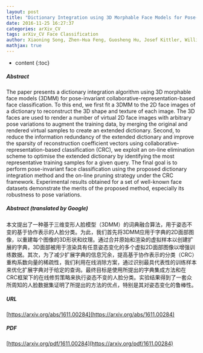 ```yaml
---
layout: post
title: "Dictionary Integration using 3D Morphable Face Models for Pose-invariant Collaborative-representation-based Classification"
date: 2016-11-25 16:27:37
categories: arXiv_CV
tags: arXiv_CV Face Classification
author: Xiaoning Song, Zhen-Hua Feng, Guosheng Hu, Josef Kittler, William Christmas, Xiao-Jun Wu
mathjax: true
---
```


* content
{:toc}

##### Abstract
The paper presents a dictionary integration algorithm using 3D morphable face models (3DMM) for pose-invariant collaborative-representation-based face classification. To this end, we first fit a 3DMM to the 2D face images of a dictionary to reconstruct the 3D shape and texture of each image. The 3D faces are used to render a number of virtual 2D face images with arbitrary pose variations to augment the training data, by merging the original and rendered virtual samples to create an extended dictionary. Second, to reduce the information redundancy of the extended dictionary and improve the sparsity of reconstruction coefficient vectors using collaborative-representation-based classification (CRC), we exploit an on-line elimination scheme to optimise the extended dictionary by identifying the most representative training samples for a given query. The final goal is to perform pose-invariant face classification using the proposed dictionary integration method and the on-line pruning strategy under the CRC framework. Experimental results obtained for a set of well-known face datasets demonstrate the merits of the proposed method, especially its robustness to pose variations.

##### Abstract (translated by Google)
本文提出了一种基于三维变形人脸模型（3DMM）的词典融合算法，用于姿态不变的基于协作表示的人脸分类。为此，我们首先将3DMM应用于字典的2D面部图像，以重建每个图像的3D形状和纹理。通过合并原始和渲染的虚拟样本以创建扩展的字典，3D面部被用于渲染具有任意姿态变化的多个虚拟2D面部图像以增强训练数据。其次，为了减少扩展字典的信息冗余，提高基于协作表示的分类（CRC）重构系数向量的稀疏性，我们利用在线消除方案，通过识别最具代表性的训练样本来优化扩展字典对于给定的查询。最终目标是使用所提出的字典集成方法和在CRC框架下的在线修剪策略来执行姿态不变的人脸分类。实验结果得到了一套众所周知的人脸数据集证明了所提出的方法的优点，特别是其对姿态变化的鲁棒性。

##### URL
[https://arxiv.org/abs/1611.00284](https://arxiv.org/abs/1611.00284)

##### PDF
[https://arxiv.org/pdf/1611.00284](https://arxiv.org/pdf/1611.00284)

